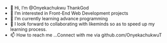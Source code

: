 - 👋 Hi, I’m @Onyekachukwu ThankGod
- 👀 I’m interested in Front-End Web Development projects
- 🌱 I’m currently learning advance programming
- 💞️ I look forward to collaborating with likeminds so as to speed up my learning process.
- 📫 How to reach me ...Connect with me via github.com/OnyekachukwuT

<!---
OnyekachukwuT/OnyekachukwuT is a ✨ special ✨ repository because its `README.md` (this file) appears on your GitHub profile.
You can click the Preview link to take a look at your changes.
--->
